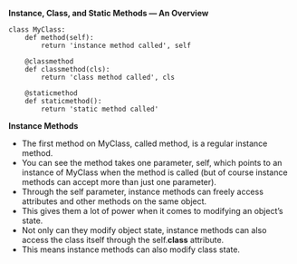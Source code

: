 **Instance, Class, and Static Methods — An Overview**

```
class MyClass:
    def method(self):
        return 'instance method called', self

    @classmethod
    def classmethod(cls):
        return 'class method called', cls

    @staticmethod
    def staticmethod():
        return 'static method called'
```

**Instance Methods**

* The first method on MyClass, called method, is a regular instance method. 
* You can see the method takes one parameter, self, which points to an instance of MyClass when the method is called (but of course instance methods can accept more than just one parameter).
* Through the self parameter, instance methods can freely access attributes and other methods on the same object. 
* This gives them a lot of power when it comes to modifying an object’s state.
* Not only can they modify object state, instance methods can also access the class itself through the self.__class__ attribute. 
* This means instance methods can also modify class state.
        
